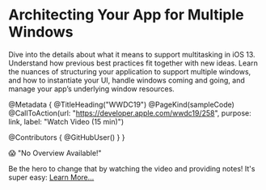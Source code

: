 # Architecting Your App for Multiple Windows

Dive into the details about what it means to support multitasking in iOS 13. Understand how previous best practices fit together with new ideas. Learn the nuances of structuring your application to support multiple windows, and how to instantiate your UI, handle windows coming and going, and manage your app’s underlying window resources.

@Metadata {
   @TitleHeading("WWDC19")
   @PageKind(sampleCode)
   @CallToAction(url: "https://developer.apple.com/wwdc19/258", purpose: link, label: "Watch Video (15 min)")

   @Contributors {
      @GitHubUser(<replace this with your GitHub handle>)
   }
}

😱 "No Overview Available!"

Be the hero to change that by watching the video and providing notes! It's super easy:
 [Learn More…](https://wwdcnotes.github.io/WWDCNotes/documentation/wwdcnotes/contributing)
